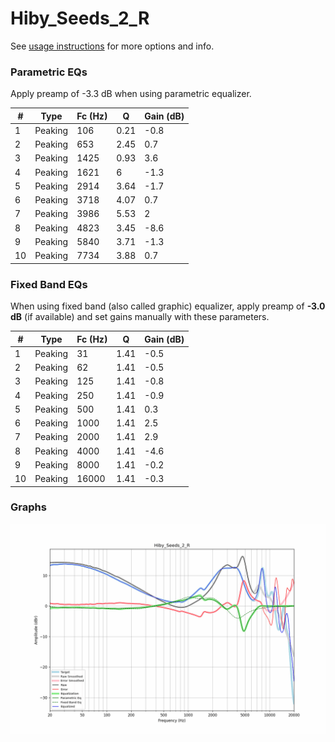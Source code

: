 # Hiby_Seeds_2_R
See [usage instructions](https://github.com/jaakkopasanen/AutoEq#usage) for more options and info.

### Parametric EQs
Apply preamp of -3.3 dB when using parametric equalizer.

|   # | Type    |   Fc (Hz) |    Q |   Gain (dB) |
|-----|---------|-----------|------|-------------|
|   1 | Peaking |       106 | 0.21 |        -0.8 |
|   2 | Peaking |       653 | 2.45 |         0.7 |
|   3 | Peaking |      1425 | 0.93 |         3.6 |
|   4 | Peaking |      1621 | 6    |        -1.3 |
|   5 | Peaking |      2914 | 3.64 |        -1.7 |
|   6 | Peaking |      3718 | 4.07 |         0.7 |
|   7 | Peaking |      3986 | 5.53 |         2   |
|   8 | Peaking |      4823 | 3.45 |        -8.6 |
|   9 | Peaking |      5840 | 3.71 |        -1.3 |
|  10 | Peaking |      7734 | 3.88 |         0.7 |

### Fixed Band EQs
When using fixed band (also called graphic) equalizer, apply preamp of **-3.0 dB** (if available) and set gains manually with these parameters.

|   # | Type    |   Fc (Hz) |    Q |   Gain (dB) |
|-----|---------|-----------|------|-------------|
|   1 | Peaking |        31 | 1.41 |        -0.5 |
|   2 | Peaking |        62 | 1.41 |        -0.5 |
|   3 | Peaking |       125 | 1.41 |        -0.8 |
|   4 | Peaking |       250 | 1.41 |        -0.9 |
|   5 | Peaking |       500 | 1.41 |         0.3 |
|   6 | Peaking |      1000 | 1.41 |         2.5 |
|   7 | Peaking |      2000 | 1.41 |         2.9 |
|   8 | Peaking |      4000 | 1.41 |        -4.6 |
|   9 | Peaking |      8000 | 1.41 |        -0.2 |
|  10 | Peaking |     16000 | 1.41 |        -0.3 |

### Graphs
![](./Hiby_Seeds_2_R.png)
